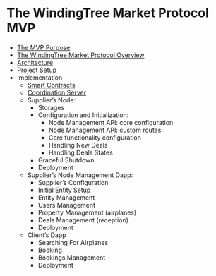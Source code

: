 # The WindingTree Market Protocol MVP

- [The MVP Purpose](./mvp-purpose.md)
- [The WindingTree Market Protocol Overview](./protocol.md)
- [Architecture](./architecture.md)
- [Project Setup](./setup.md)
- Implementation
  - [Smart Contracts](./imp.contracts.md)
  - [Coordination Server](./imp.server.md)
  - Supplier’s Node:
    - Storages
    - Configuration and Initialization:
      - Node Management API: core configuration
      - Node Management API: custom routes
      - Core functionality configuration
      - Handling New Deals
      - Handling Deals States
    - Graceful Shutdown
    - Deployment
  - Supplier’s Node Management Dapp:
    - Supplier’s Configuration
    - Initial Entity Setup
    - Entity Management
    - Users Management
    - Property Management (airplanes)
    - Deals Management (reception)
    - Deployment
  - Client’s Dapp
    - Searching For Airplanes
    - Booking
    - Bookings Management
    - Deployment
